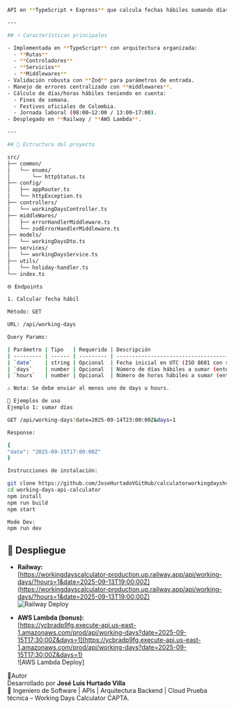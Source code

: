 ```bash
API en **TypeScript + Express** que calcula fechas hábiles sumando días y horas, respetando la jornada laboral en Colombia (08:00–12:00, 13:00–17:00) y los días festivos oficiales.

---

## ⚡️ Características principales

- Implementada en **TypeScript** con arquitectura organizada:
  - **Rutas**
  - **Controladores**
  - **Servicios**
  - **Middlewares**
- Validación robusta con **Zod** para parámetros de entrada.
- Manejo de errores centralizado con **middlewares**.
- Cálculo de días/horas hábiles teniendo en cuenta:
  - Fines de semana.
  - Festivos oficiales de Colombia.
  - Jornada laboral (08:00–12:00 / 13:00–17:00).
- Desplegado en **Railway / **AWS Lambda**.

---

## 📂 Estructura del proyecto

src/
├── common/
│   └── enums/
│       └── httpStatus.ts
├── config/
│   ├── appRouter.ts
│   └── httpException.ts
├── controllers/
│   └── workingDaysController.ts
├── middleWares/
│   ├── errorHandlerMiddleware.ts
│   └── zodErrorHandlerMiddleware.ts
├── models/
│   └── workingDaysDto.ts
├── services/
│   └── workingDaysService.ts
├── utils/
│   └── holiday-handler.ts
└── index.ts

🌐 Endpoints

1. Calcular fecha hábil

Método: GET

URL: /api/working-days

Query Params:

| Parámetro | Tipo   | Requerido | Descripción                                                                                        |
| --------- | ------ | --------- | -------------------------------------------------------------------------------------------------- |
| `date`    | string | Opcional  | Fecha inicial en UTC (ISO 8601 con sufijo `Z`). Si no se envía, se usa la hora actual en Colombia. |
| `days`    | number | Opcional  | Número de días hábiles a sumar (entero positivo).                                                  |
| `hours`   | number | Opcional  | Número de horas hábiles a sumar (entero positivo).                                                 |

⚠️ Nota: Se debe enviar al menos uno de days u hours.

📖 Ejemplos de uso
Ejemplo 1: sumar días

GET /api/working-days?date=2025-09-14T23:00:00Z&days=1

Response:

{
"date": "2025-09-15T17:00:00Z"
}

Instrucciones de instalación:

git clone https://github.com/JoseHurtadoVGitHub/calculatorworkingdayshv.git
cd working-days-api-calculator
npm install
npm run build
npm start

Mode Dev:
npm run dev
```
## 🚀 Despliegue

- **Railway:**  
  [https://workingdayscalculator-production.up.railway.app/api/working-days/?hours=1&date=2025-09-13T19:00:00Z](https://workingdayscalculator-production.up.railway.app/api/working-days/?hours=1&date=2025-09-13T19:00:00Z)  
  ![Railway Deploy](https://github.com/user-attachments/assets/b093340b-c6ae-4319-90b1-0d967548ebd2)

- **AWS Lambda (bonus):**  
  [https://ycbradp9fg.execute-api.us-east-1.amazonaws.com/prod/api/working-days?date=2025-09-15T17:30:00Z&days=1](https://ycbradp9fg.execute-api.us-east-1.amazonaws.com/prod/api/working-days?date=2025-09-15T17:30:00Z&days=1)  
  ![AWS Lambda Deploy]


  
👤Autor  
Desarrollado por **José Luis Hurtado Villa**  
🚀 Ingeniero de Software | APIs | Arquitectura Backend | Cloud
Prueba técnica – Working Days Calculator CAPTA.
